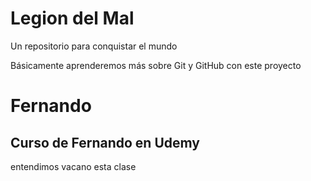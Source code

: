 # Legion del Mal
Un repositorio para conquistar el mundo

Básicamente aprenderemos más sobre Git y GitHub con este proyecto


# Fernando


## Curso de Fernando en Udemy



entendimos vacano esta clase 

